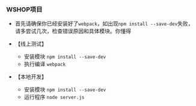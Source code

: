 
### WSHOP项目 

* 首先请确保你已经安装好了`webpack`，如出现`npm install --save-dev`失败，请多尝试几次，检查错误原因和具体模块。你懂得

* 【线上测试】

    * 安装模块 `npm install --save-dev`
    * 执行编译 `webpack`

    
* 【本地开发】

	* 安装模块 `npm install --save-dev`
	* 运行程序 `node server.js`
